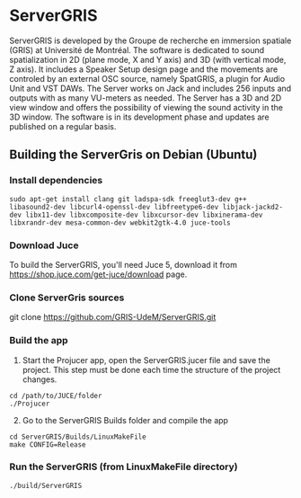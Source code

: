 # ServerGRIS
ServerGRIS is developed by the Groupe de recherche en immersion spatiale (GRIS) at Université de Montréal. The software is dedicated to sound spatialization in 2D (plane mode, X and Y axis) and 3D (with vertical mode, Z axis). It includes a Speaker Setup design page and the movements are controled by an external OSC source, namely SpatGRIS, a plugin for Audio Unit and VST DAWs. 
The Server works on Jack and includes 256 inputs and outputs with as many VU-meters as needed.
The Server has a 3D and 2D view window and offers the possibility of viewing the sound activity in the 3D window.
The software is in its development phase and updates are published on a regular basis.

## Building the ServerGris on Debian (Ubuntu)

### Install dependencies

```
sudo apt-get install clang git ladspa-sdk freeglut3-dev g++ libasound2-dev libcurl4-openssl-dev libfreetype6-dev libjack-jackd2-dev libx11-dev libxcomposite-dev libxcursor-dev libxinerama-dev libxrandr-dev mesa-common-dev webkit2gtk-4.0 juce-tools
```

### Download Juce

To build the ServerGRIS, you'll need Juce 5, download it from https://shop.juce.com/get-juce/download page.

### Clone ServerGris sources

git clone https://github.com/GRIS-UdeM/ServerGRIS.git

### Build the app

1. Start the Projucer app, open the ServerGRIS.jucer file and save the project. This step must be done each time the structure of the project changes.

```
cd /path/to/JUCE/folder
./Projucer
```

2. Go to the ServerGRIS Builds folder and compile the app

```
cd ServerGRIS/Builds/LinuxMakeFile
make CONFIG=Release
```

### Run the ServerGRIS (from LinuxMakeFile directory)

```
./build/ServerGRIS
```

